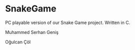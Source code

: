 # SnakeGame
PC playable version of our Snake Game project. Written in C.

Muhammed Serhan Geniş

Oğulcan Çöl
